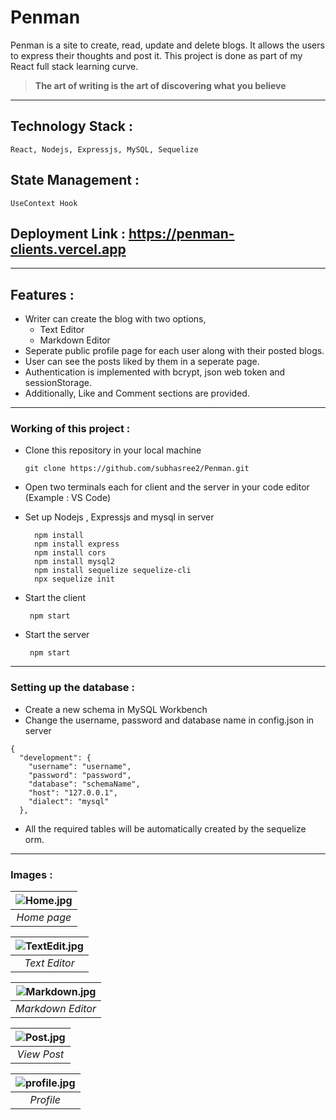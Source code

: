 # Penman 
Penman is a site to create, read, update and delete blogs. It allows the users to express their thoughts and post it. This project is done as part of my React full stack learning curve.

> **The art of writing is the art of discovering what you believe**
---
## Technology Stack :
    React, Nodejs, Expressjs, MySQL, Sequelize 
## State Management :
    UseContext Hook
## Deployment Link :   <a>https://penman-clients.vercel.app</a>
---
## Features :
- Writer can create the blog with two options,
    - Text Editor 
    - Markdown Editor
- Seperate public profile page for each user along with their posted blogs.
- User can see the posts liked by them in a seperate page.
- Authentication is implemented with bcrypt, json web token and sessionStorage.
- Additionally, Like and Comment sections are provided.

---

### Working of this project :
- Clone this repository in your local machine 

      git clone https://github.com/subhasree2/Penman.git
- Open two terminals each for client and the server in your code editor (Example : VS Code)
- Set up Nodejs , Expressjs and mysql in server

        npm install
        npm install express 
        npm install cors
        npm install mysql2
        npm install sequelize sequelize-cli
        npx sequelize init
        
- Start the client 

       npm start

- Start the server

       npm start
---

### Setting up the database :
- Create a new schema in MySQL Workbench 
- Change the username, password and database name in config.json in server
```
{
  "development": {
    "username": "username",
    "password": "password",
    "database": "schemaName",
    "host": "127.0.0.1",
    "dialect": "mysql"
  },
```
- All the required tables will be automatically created by the sequelize orm.
---

### Images :
| ![Home.jpg](https://user-images.githubusercontent.com/75073682/226891596-d074beb2-24dc-488e-9694-5b831d9042a8.png) | 
|:--:| 
| *Home page* |

| ![TextEdit.jpg](https://user-images.githubusercontent.com/75073682/226890352-e8922bf9-0f06-4c5c-a65f-04be144d80c9.png) | 
|:--:| 
| *Text Editor* |

| ![Markdown.jpg](https://user-images.githubusercontent.com/75073682/226890675-8df814b8-a9ac-4cfe-9d91-d295a6bc3cb5.png) | 
|:--:| 
| *Markdown Editor* |

| ![Post.jpg](https://user-images.githubusercontent.com/75073682/226892579-d58f3a19-5c4d-4a3f-af86-9e8028e0b139.png) | 
|:--:| 
| *View Post* |

| ![profile.jpg](https://user-images.githubusercontent.com/75073682/226893535-ccc329d1-7130-4db7-9135-ee7b5e5dccd7.png) | 
|:--:| 
| *Profile* |
